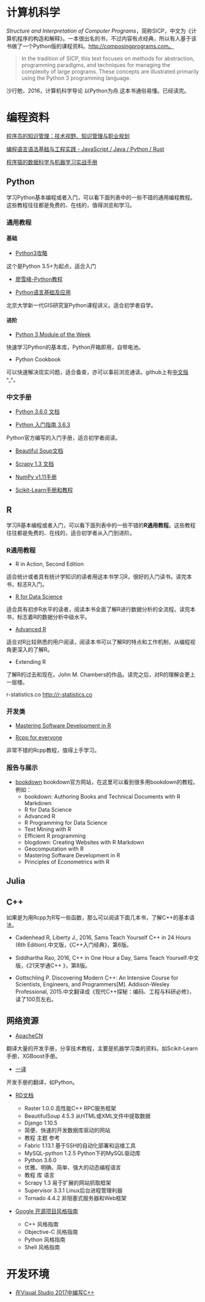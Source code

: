 # 计算机科学

*Structure and Interpretation of Computer Programs*，简称SICP，中文为《计算机程序的构造和解释》。一本很出名的书，不过内容有点经典，所以有人基于该书做了一个Python版的课程资料。http://composingprograms.com。
> In the tradition of SICP, this text focuses on methods for abstraction, programming paradigms, and techniques for managing the complexity of large programs. These concepts are illustrated primarily using the Python 3 programming language.

沙行勉，2016，计算机科学导论 以Python为舟.这本书通俗易懂。已经读完。


# 编程资料
[程序员的知识管理：技术视野、知识管理与职业规划](https://github.com/wxyyxc1992/Coder-Knowledge-Management)

[编程语言语法基础与工程实践 - JavaScript / Java / Python / Rust](https://github.com/wxyyxc1992/Domain-of-ProgrammingLanguage)

[程序猿的数据科学与机器学习实战手册](https://github.com/wxyyxc1992/DataScience-And-MachineLearning-Handbook-For-Coders)


## Python

学习Python基本编程或者入门，可以看下面列表中的一些不错的通用编程教程。这些教程往往都是免费的、在线的，值得浏览和学习。

### 通用教程

#### 基础

- [Python3攻略](http://blog.hszofficial.site/TutorialForPython/)

这个是Python 3.5+为起点，适合入门

- [廖雪峰-Python教程](https://www.liaoxuefeng.com/wiki/0014316089557264a6b348958f449949df42a6d3a2e542c000)

- [Python语言基础及应用](http://gis4g.pku.edu.cn/course/pythonlang/)

北京大学新一代GIS研究室Python课程讲义。适合初学者自学。

#### 进阶

- [Python 3 Module of the Week](https://pymotw.com/3/index.html)

快速学习Python的基本库，Python开箱即用，自带电池。

- Python Cookbook

可以快速解决现实问题，适合备查，亦可以事前浏览通读。github上有[中文版](https://github.com/yidao620c/python3-cookbook)^_^。



### 中文手册
- [Python 3.6.0 文档](https://www.rddoc.com/doc/Python/3.6.0/zh/)

- [Python 入门指南 3.6.3](http://www.pythondoc.com/pythontutorial3/index.html#)

Python官方编写的入门手册，适合初学者阅读。

- [Beautiful Soup文档](https://www.rddoc.com/doc/BeautifulSoup/4.5.3/zh/)

- [Scrapy 1.3 文档](https://www.rddoc.com/doc/Scrapy/1.3/zh/)

- [NumPy v1.11手册](http://python.usyiyi.cn/translate/NumPy_v111/index.html)

- [Scikit-Learn手册和教程](http://sklearn.apachecn.org)

## R

学习R基本编程或者入门，可以看下面列表中的一些不错的**R通用教程**。这些教程往往都是免费的、在线的，适合初学者从入门到进阶。

### R通用教程

- R in Action, Second Edition

适合统计或者具有统计学知识的读者用这本书学习R，很好的入门读书。读完本书，标志R入门。

- [R for Data Science](http://r4ds.had.co.nz)

适合具有初步R水平的读者，阅读本书全面了解R进行数据分析的全流程。读完本书，标志着R的数据分析中级水平。

- [Advanced R](https://adv-r.hadley.nz)

适合对R比较熟悉的用户阅读，阅读本书可以了解R的特点和工作机制，从编程视角更深入的了解R。

- Extending R

了解R的过去和现在。John M. Chambers的作品。读完之后，对R的理解会更上一层楼。

r-statistics.co
http://r-statistics.co

### 开发类
- [Mastering Software Development in R](https://bookdown.org/rdpeng/RProgDA/)

- [Rcpp for everyone](https://teuder.github.io/rcpp4everyone_en/080_vector.html)

非常不错的Rcpp教程，值得上手学习。

### 报告与展示
- [bookdown](https://bookdown.org)
bookdown官方网站，在这里可以看到很多用bookdown的教程。例如：
    - bookdown: Authoring Books and Technical Documents with R Markdown
    - R for Data Science
    - Advanced R
    - R Programming for Data Science
    - Text Mining with R
    - Efficient R programming
    - blogdown: Creating Websites with R Markdown
    - Geocomputation with R
    - Mastering Software Development in R
    - Principles of Econometrics with R


## Julia

## C++

如果是为用Rcpp为R写一些函数，那么可以阅读下面几本书，了解C++的基本语法。

-  Cadenhead R, Liberty J., 2016, Sams Teach Yourself C++ in 24 Hours (6th Edition).中文版，《C++入门经典》，第6版。


- Siddhartha Rao, 2016, C++ in One Hour a Day, Sams Teach Yourself.中文版，《21天学通C++ 》，第8版。

- Gottschling P. Discovering Modern C++: An Intensive Course for Scientists, Engineers, and Programmers[M]. Addison-Wesley Professional, 2015.中文翻译成《现代C++探秘：编码、工程与科研必修》，读了100页左右。

## 网络资源
- [ApacheCN](http://www.apachecn.org)

翻译大量的开发手册，分享技术教程，主要是机器学习类的资料。如Scikit-Learn手册，XGBoost手册。

- [一译](http://python.usyiyi.cn)

开发手册的翻译，如Python。

- [RD文档](https://www.rddoc.com)
    - Raster	1.0.0	高性能C++ RPC服务框架
    - BeautifulSoup	4.5.3	从HTML或XML文件中提取数据
    - Django	1.10.5	
    - 简便、快速的开发数据库驱动的网站
    - 教程 主题 参考
    - Fabric	1.13.1	基于SSH的自动化部署和运维工具
    - MySQL-python	1.2.5	Python下的MySQL驱动库
    - Python	3.6.0	
    - 优雅、明确、简单、强大的动态编程语言
    - 教程 库 语言
    - Scrapy	1.3	易于扩展的网站抓取框架
    - Supervisor	3.3.1	Linux后台进程管理利器
    - Tornado	4.4.2	非阻塞式服务器和Web框架

- [Google 开源项目风格指南](http://zh-google-styleguide.readthedocs.io/en/latest/contents/#)
    - C++ 风格指南
    - Objective-C 风格指南
    - Python 风格指南
    - Shell 风格指南



# 开发环境

- [在Visual Studio 2017中编写C++](https://github.com/chengjun90/share-notes/blob/master/在Visual%20Studio%202017中编写C%2B%2B.pdf)


